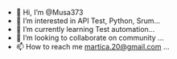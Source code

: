 - 👋 Hi, I’m @Musa373
- 👀 I’m interested in API Test, Python, Srum...
- 🌱 I’m currently learning Test automation...
- 💞️ I’m looking to collaborate on community  ...
- 📫 How to reach me martica.20@gmail.com ...

<!---
Musa373/Musa373 is a ✨ special ✨ repository because its `README.md` (this file) appears on your GitHub profile.
You can click the Preview link to take a look at your changes.
--->
